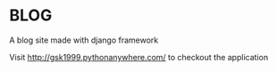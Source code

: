 # BLOG
A blog site made with django framework

Visit http://gsk1999.pythonanywhere.com/ to checkout the application
